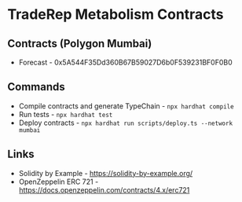 # TradeRep Metabolism Contracts

## Contracts (Polygon Mumbai)

- Forecast - 0x5A544F35Dd360B67B59027D6b0F539231BF0F0B0

## Commands

- Compile contracts and generate TypeChain - `npx hardhat compile`
- Run tests - `npx hardhat test`
- Deploy contracts - `npx hardhat run scripts/deploy.ts --network mumbai`

## Links

- Solidity by Example - https://solidity-by-example.org/
- OpenZeppelin ERC 721 - https://docs.openzeppelin.com/contracts/4.x/erc721
